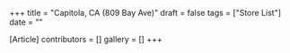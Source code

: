 +++
title = "Capitola, CA (809 Bay Ave)"
draft = false
tags = ["Store List"]
date = ""

[Article]
contributors = []
gallery = []
+++